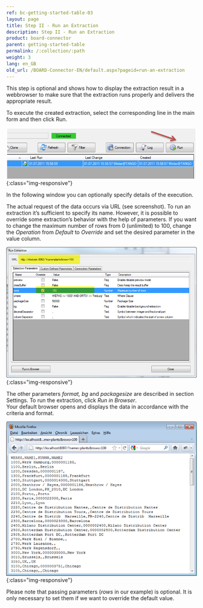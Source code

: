 ```yaml
---
ref: bc-getting-started-table-03
layout: page
title: Step II - Run an Extraction
description: Step II - Run an Extraction
product: board-connector
parent: getting-started-table
permalink: /:collection/:path
weight: 3
lang: en_GB
old_url: /BOARD-Connector-EN/default.aspx?pageid=run-an-extraction
---
```


This step is optional and shows how to display the extraction result in a webbrowser to make sure that the extraction runs properly and delivers the appropriate result.

To execute the created extraction, select the corresponding line in the main form and then click Run.

![Extraction-Run](/img/content/Extraction-Run.png){:class="img-responsive"}

In the following window you can optionally specify details of the execution. 

The actual request of the data occurs via URL (see screenshot). To run an extraction it’s sufficient to specify its name. However, it is possible to override some extraction’s behavior with the help of parameters. If you want to change the maximum number of rows from 0 (unlimited) to 100, change the *Operation* from *Default*  to *Override* and set the desired parameter in the value column.

![Table-Plants-Run](/img/content/Table-Plants-Run.jpg){:class="img-responsive"}

The other parameters *format, bg* and *packagesize* are described in section Settings. To run the extraction, click *Run in Browser*. <br>
Your default browser opens and displays the data in accordance with the criteria and format.

![Run-Extraction-Result](/img/content/Run-Extraction-Result.png){:class="img-responsive"}


Please note that passing parameters (*rows* in our example) is optional. It is only necessary to set them if we want to override the default value.